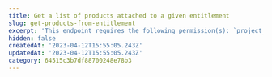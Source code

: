 ```yaml
---
title: Get a list of products attached to a given entitlement
slug: get-products-from-entitlement
excerpt: 'This endpoint requires the following permission(s): `project_configuration:entitlements:read`.'
hidden: false
createdAt: '2023-04-12T15:55:05.243Z'
updatedAt: '2023-04-12T15:55:05.243Z'
category: 64515c3b7df88700248e78b3
---
```

